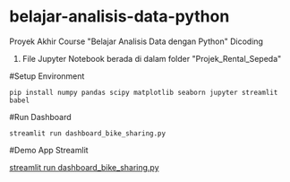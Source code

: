 # belajar-analisis-data-python
Proyek Akhir Course "Belajar Analisis Data dengan Python" Dicoding

1. File Jupyter Notebook berada di dalam folder "Projek_Rental_Sepeda"

#Setup Environment

```
pip install numpy pandas scipy matplotlib seaborn jupyter streamlit babel

```

#Run Dashboard

```
streamlit run dashboard_bike_sharing.py

```
#Demo App Streamlit 


[streamlit run dashboard_bike_sharing.py](https://projekrentalsepada-itqyki9drri8imfhshrxvh.streamlit.app/)

